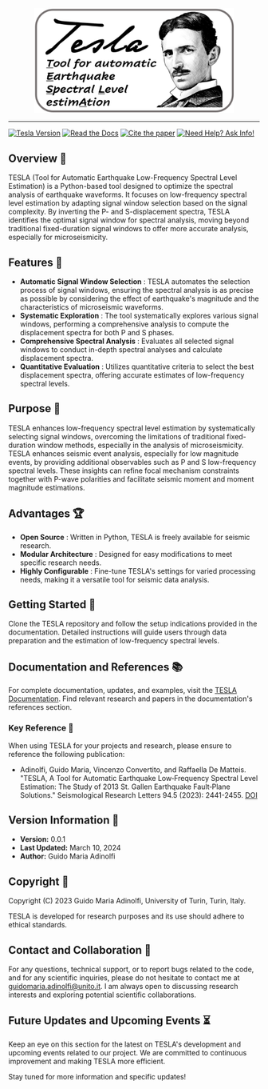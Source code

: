 <div align="center">
<img src="logo.png" alt="Alt text" title="Optional title" width="400"/>
</div>

---
[![Tesla Version](https://img.shields.io/badge/tesla-v0.0.1-green)](https://github.com/DrGMA/tesla/tree/main?tab=readme-ov-file#documentation-and-references-)
[![Read the Docs](https://img.shields.io/badge/read_the_manual-tesla_v0.0.1-blue)](https://tesla.readthedocs.io/en/latest/)
[![Cite the paper](https://img.shields.io/badge/cite_the_paper-DOI-red)](https://doi.org/10.1785/0220230033)
[![Need Help? Ask Info!](https://img.shields.io/badge/need_help%3F-ask_info!-yellow)](mailto:guidomaria.adinolfi@unito.it)


## Overview 📜
TESLA (Tool for Automatic Earthquake Low-Frequency Spectral Level Estimation) is a Python-based tool designed to optimize the spectral analysis of earthquake waveforms. It focuses on low-frequency spectral level estimation by adapting signal window selection based on the signal complexity. By inverting the P- and S-displacement spectra, TESLA identifies the optimal signal window for spectral analysis, moving beyond traditional fixed-duration signal windows to offer more accurate analysis, especially for microseismicity.

## Features 🚀
- **Automatic Signal Window Selection** : TESLA automates the selection process of signal windows, ensuring the spectral analysis is as precise as possible by considering the effect of earthquake's magnitude and the  characteristics of microseismic waveforms.
- **Systematic Exploration** : The tool systematically explores various signal windows, performing a comprehensive analysis to compute the displacement spectra for both P and S phases.
- **Comprehensive Spectral Analysis** : Evaluates all selected signal windows to conduct in-depth spectral analyses and calculate displacement spectra.
- **Quantitative Evaluation** : Utilizes quantitative criteria to select the best displacement spectra, offering accurate estimates of low-frequency spectral levels.

## Purpose 🎯
TESLA enhances low-frequency spectral level estimation by systematically selecting signal windows, overcoming the limitations of traditional fixed-duration window methods, especially in the analysis of microseismicity. TESLA enhances seismic event analysis, especially for low magnitude events, by providing additional observables such as P and S low-frequency spectral levels. These insights can refine focal mechanism constraints together with P-wave polarities and facilitate seismic moment and moment magnitude estimations.

## Advantages :trophy:

- **Open Source** : Written in Python, TESLA is freely available for seismic research.
- **Modular Architecture** : Designed for easy modifications to meet specific research needs.
- **Highly Configurable** : Fine-tune TESLA's settings for varied processing needs, making it a versatile tool for seismic data analysis.

## Getting Started 🏁
Clone the TESLA repository and follow the setup indications provided in the documentation. Detailed instructions will guide users through data preparation and the estimation of low-frequency spectral levels.

## Documentation and References 📚
For complete documentation, updates, and examples, visit the [TESLA Documentation](https://tesla.readthedocs.io/en/latest/index.html). Find relevant research and papers in the documentation's references section.

### Key Reference 📖
When using TESLA for your projects and research, please ensure to reference the following publication:

- Adinolfi, Guido Maria, Vincenzo Convertito, and Raffaella De Matteis. "TESLA, A Tool for Automatic Earthquake Low‐Frequency Spectral Level Estimation: The Study of 2013 St. Gallen Earthquake Fault‐Plane Solutions." Seismological Research Letters 94.5 (2023): 2441-2455. [DOI](https://doi.org/10.1785/0220230033)

## Version Information 📅
- **Version:** 0.0.1
- **Last Updated:** March 10, 2024
- **Author:** Guido Maria Adinolfi

## Copyright 📄
Copyright (C) 2023 Guido Maria Adinolfi, University of Turin, Turin, Italy.

TESLA is developed for research purposes and its use should adhere to ethical standards.

## Contact and Collaboration 📧
For any questions, technical support, or to report bugs related to the code, and for any scientific inquiries, please do not hesitate to contact me at guidomaria.adinolfi@unito.it. I am always open to discussing research interests and exploring potential scientific collaborations.

## Future Updates and Upcoming Events :hourglass_flowing_sand:
Keep an eye on this section for the latest on TESLA's development and upcoming events related to our project. We are committed to continuous improvement and making TESLA more efficient.

Stay tuned for more information and specific updates!
